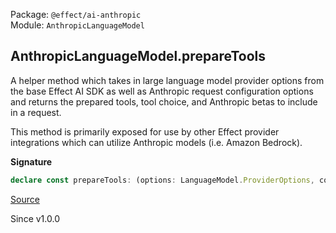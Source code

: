 Package: `@effect/ai-anthropic`<br />
Module: `AnthropicLanguageModel`<br />

## AnthropicLanguageModel.prepareTools

A helper method which takes in large language model provider options from
the base Effect AI SDK as well as Anthropic request configuration options
and returns the prepared tools, tool choice, and Anthropic betas to include
in a request.

This method is primarily exposed for use by other Effect provider
integrations which can utilize Anthropic models (i.e. Amazon Bedrock).

**Signature**

```ts
declare const prepareTools: (options: LanguageModel.ProviderOptions, config: Config.Service) => Effect.Effect<{ readonly betas: ReadonlySet<string>; readonly tools: ReadonlyArray<AnthropicTools> | undefined; readonly toolChoice: typeof Generated.BetaToolChoice.Encoded | undefined; }, AiError.AiError>
```

[Source](https://github.com/Effect-TS/effect/tree/main/packages/ai/anthropic/src/AnthropicLanguageModel.ts#L1421)

Since v1.0.0